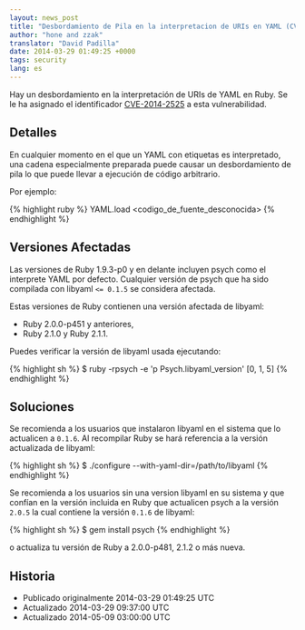 ```yaml
---
layout: news_post
title: "Desbordamiento de Pila en la interpretacion de URIs en YAML (CVE-2014-2525)"
author: "hone and zzak"
translator: "David Padilla"
date: 2014-03-29 01:49:25 +0000
tags: security
lang: es
---
```


Hay un desbordamiento en la interpretación de URIs de YAML en Ruby.
Se le ha asignado el identificador [CVE-2014-2525](http://www.ocert.org/advisories/ocert-2014-003.html)
a esta vulnerabilidad.

## Detalles

En cualquier momento en el que un YAML con etiquetas es interpretado, una
cadena especialmente preparada puede causar un desbordamiento de pila lo que
puede llevar a ejecución de código arbitrario.

Por ejemplo:

{% highlight ruby %}
YAML.load <codigo_de_fuente_desconocida>
{% endhighlight %}

## Versiones Afectadas

Las versiones de Ruby 1.9.3-p0 y en delante incluyen psych como el interprete
YAML por defecto. Cualquier versión de psych que ha sido compilada con
libyaml `<= 0.1.5` se considera afectada.

Estas versiones de Ruby contienen una versión afectada de libyaml:

* Ruby 2.0.0-p451 y anteriores,
* Ruby 2.1.0 y Ruby 2.1.1.

Puedes verificar la versión de libyaml usada ejecutando:

{% highlight sh %}
$ ruby -rpsych -e 'p Psych.libyaml_version'
[0, 1, 5]
{% endhighlight %}

## Soluciones

Se recomienda a los usuarios que instalaron libyaml en el sistema que lo actualicen
a `0.1.6`. Al recompilar Ruby se hará referencia a la versión actualizada de libyaml:

{% highlight sh %}
$ ./configure --with-yaml-dir=/path/to/libyaml
{% endhighlight %}

Se recomienda a los usuarios sin una version libyaml en su sistema y que confían en la versión
incluida en Ruby que actualicen psych a la versión `2.0.5` la cual contiene
la versión `0.1.6` de libyaml:

{% highlight sh %}
$ gem install psych
{% endhighlight %}

o actualiza tu versión de Ruby a 2.0.0-p481, 2.1.2 o más nueva.

## Historia

* Publicado originalmente 2014-03-29 01:49:25 UTC
* Actualizado 2014-03-29 09:37:00 UTC
* Actualizado 2014-05-09 03:00:00 UTC

